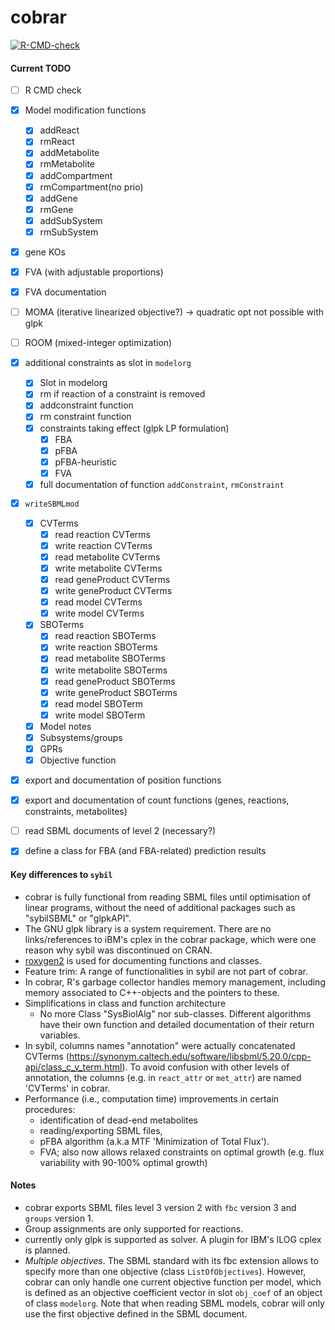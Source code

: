 # cobrar
  <!-- badges: start -->
  [![R-CMD-check](https://github.com/Waschina/cobrar/actions/workflows/R-CMD-check.yaml/badge.svg)](https://github.com/Waschina/cobrar/actions/workflows/R-CMD-check.yaml)
  <!-- badges: end -->


#### Current TODO

- [ ] R CMD check
- [x] Model modification functions
  - [x] addReact
  - [x] rmReact
  - [x] addMetabolite
  - [x] rmMetabolite
  - [x] addCompartment
  - [x] rmCompartment(no prio)
  - [x] addGene
  - [x] rmGene
  - [x] addSubSystem
  - [x] rmSubSystem
- [x] gene KOs
- [x] FVA (with adjustable proportions)
- [x] FVA documentation
- [ ] MOMA (iterative linearized objective?) -> quadratic opt not possible with glpk
- [ ] ROOM (mixed-integer optimization)
- [x] additional constraints as slot in `modelorg`
  - [x] Slot in modelorg
  - [x] rm if reaction of a constraint is removed
  - [x] addconstraint function
  - [x] rm constraint function
  - [x] constraints taking effect (glpk  LP formulation)
    - [x] FBA
    - [x] pFBA
    - [x] pFBA-heuristic
    - [x] FVA

  - [x] full documentation of function `addConstraint`, `rmConstraint`
- [x] `writeSBMLmod`
  - [x] CVTerms
    - [x] read reaction CVTerms
    - [x] write reaction CVTerms
    - [x] read metabolite CVTerms
    - [x] write metabolite CVTerms
    - [x] read geneProduct CVTerms
    - [x] write geneProduct CVTerms
    - [x] read model CVTerms
    - [x] write model CVTerms
  - [x] SBOTerms
    - [x] read reaction SBOTerms
    - [x] write reaction SBOTerms
    - [x] read metabolite SBOTerms
    - [x] write metabolite SBOTerms
    - [x] read geneProduct SBOTerms
    - [x] write geneProduct SBOTerms
    - [x] read model SBOTerm
    - [x] write model SBOTerm
  - [x] Model notes
  - [x] Subsystems/groups
  - [x] GPRs
  - [x] Objective function
- [x] export and documentation of position functions
- [x] export and documentation of count functions (genes, reactions, constraints, metabolites)
- [ ] read SBML documents of level 2 (necessary?)
- [x] define a class for FBA (and FBA-related) prediction results






#### Key differences to `sybil`

- cobrar is fully functional from reading SBML files until optimisation of linear programs, without the need of additional packages such as "sybilSBML" or "glpkAPI".
- The GNU glpk library is a system requirement. There are no links/references to iBM's cplex in the cobrar package, which were one reason why sybil was discontinued on CRAN.
- [roxygen2](https://roxygen2.r-lib.org/) is used for documenting functions and classes.
- Feature trim: A range of functionalities in sybil are not part of cobrar. 
- In cobrar, R's garbage collector handles memory management, including memory associated to C++-objects and the pointers to these.
- Simplifications in class and function architecture
  - No more Class "SysBiolAlg" nor sub-classes. Different algorithms have their own function and detailed documentation of their return variables.
- In sybil, columns names "annotation" were actually concatenated CVTerms (https://synonym.caltech.edu/software/libsbml/5.20.0/cpp-api/class_c_v_term.html). To avoid confusion with other levels of annotation, the columns (e.g. in `react_attr` or `met_attr`) are named 'CVTerms' in cobrar.
- Performance (i.e., computation time) improvements in certain procedures:
  - identification of dead-end metabolites
  - reading/exporting SBML files,
  - pFBA algorithm (a.k.a MTF 'Minimization of Total Flux').
  - FVA; also now allows relaxed constraints on optimal growth (e.g. flux variability with 90-100% optimal growth)


#### Notes

- cobrar exports SBML files level 3 version 2 with `fbc` version 3 and `groups` version 1. 
- Group assignments are only supported for reactions.
- currently only glpk is supported as solver. A plugin for IBM's ILOG cplex is planned.
- *Multiple objectives*. The SBML standard with its fbc extension allows to specify more than one objective (class `ListOfObjectives`). However, cobrar can only handle one current objective function per model, which is defined as an objective coefficient vector in slot `obj_coef` of an object of class `modelorg`. Note that when reading SBML models, cobrar will only use the first objective defined in the SBML document.
